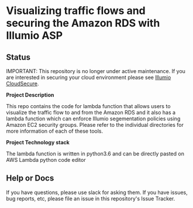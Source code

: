 # Visualizing traffic flows and securing the Amazon RDS with Illumio ASP

## Status

IMPORTANT: This repository is no longer under active maintenance. If you are
interested in securing your cloud environment please see [Illumio CloudSecure](https://www.illumio.com/products/cloudsecure).

**Project Description**

This repo contains the code for lambda function that allows users to visualize the traffic flow to and from the Amazon RDS and it also has a lambda function which can  enforce Illumio segementation policies using Amazon EC2 security groups. Please refer to the individual directories for more information of each of these tools.

**Project Technology stack**

The lambda function is written in python3.6 and can be directly pasted on AWS Lambda python code editor

## Help or Docs

If you have questions, please use slack for asking them.
If you have issues, bug reports, etc, please file an issue in this repository's Issue Tracker.
